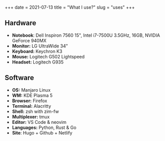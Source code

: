+++
date = 2021-07-13
title = "What I use?"
slug = "uses"
+++

## Hardware

- **Notebook**: Dell Inspiron 7560 15", Intel i7-7500U 3.5GHz, 16GB, NVIDIA GeForce 940MX
- **Monitor:** LG UltraWide 34"
- **Keyboard:** Keychron K3
- **Mouse:** Logitech G502 Lightspeed
- **Headset:** Logitech G935

## Software

- **OS:** Manjaro Linux
- **WM:** KDE Plasma 5
- **Browser:** Firefox
- **Terminal:** Alacritty
- **Shell:** zsh with zim-fw
- **Multiplexer:** tmux
- **Editor:** VS Code & neovim
- **Languages:** Python, Rust & Go
- **Site**: Hugo + Github + Netlify
